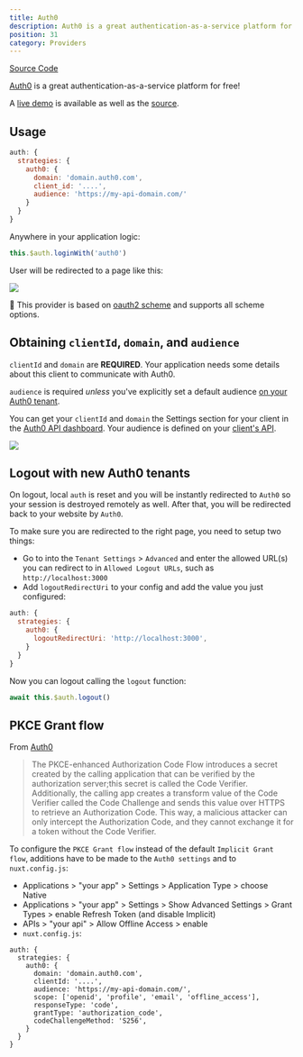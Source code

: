 ```yaml
---
title: Auth0
description: Auth0 is a great authentication-as-a-service platform for free!
position: 31
category: Providers
---
```


[Source Code](https://github.com/nuxt-community/auth-module/blob/dev/src/providers/auth0.ts)

[Auth0](https://auth0.com) is a great authentication-as-a-service platform for free!

A [live demo](https://auth0.nuxtjs.org) is available as well as the [source](https://github.com/nuxt/example-auth0).

## Usage

```js
auth: {
  strategies: {
    auth0: {
      domain: 'domain.auth0.com',
      client_id: '....',
      audience: 'https://my-api-domain.com/'
    }
  }
}
```

Anywhere in your application logic:

```js
this.$auth.loginWith('auth0')
```

User will be redirected to a page like this:

<img align="center" src="https://cdn2.auth0.com/docs/media/articles/web/hosted-login.png">

💁 This provider is based on [oauth2 scheme](../schemes/oauth2) and supports all scheme options.

## Obtaining `clientId`, `domain`, and `audience`

`clientId` and `domain` are **REQUIRED**. Your application needs some details about this client to communicate with Auth0.

`audience` is required _unless_ you've explicitly set a default audience [on your Auth0 tenant](https://manage.auth0.com/#/tenant).

You can get your `clientId` and `domain` the Settings section for your client in the [Auth0 API dashboard](https://manage.auth0.com/#/applications). Your audience is defined on your [client's API](https://manage.auth0.com/#/apis).

<img align="center" src="https://cdn2.auth0.com/docs/media/articles/dashboard/client_settings.png">

## Logout with new Auth0 tenants

On logout, local `auth` is reset and you will be instantly redirected to `Auth0` so your session is destroyed remotely as well. After that, you will be redirected back to your website by `Auth0`.

To make sure you are redirected to the right page, you need to setup two things:

- Go to into the `Tenant Settings` > `Advanced` and enter the allowed URL(s) you can redirect to in `Allowed Logout URLs`, such as `http://localhost:3000`
- Add `logoutRedirectUri` to your config and add the value you just configured:

```js
auth: {
  strategies: {
    auth0: {
      logoutRedirectUri: 'http://localhost:3000',
    }
  }
}
```

Now you can logout calling the `logout` function:

```js
await this.$auth.logout()
```

## PKCE Grant flow

From [Auth0](https://auth0.com/docs/flows/concepts/auth-code-pkce)

> The PKCE-enhanced Authorization Code Flow introduces a secret created by the calling application that can be verified by the authorization server;this secret is called the Code Verifier. Additionally, the calling app creates a transform value of the Code Verifier called the Code Challenge and sends this value over HTTPS to retrieve an Authorization Code. This way, a malicious attacker can only intercept the Authorization Code, and they cannot exchange it for a token without the Code Verifier.

To configure the `PKCE Grant flow` instead of the default `Implicit Grant flow`, additions have to be made to the `Auth0 settings` and to `nuxt.config.js`:

- Applications > "your app" > Settings > Application Type > choose Native
- Applications > "your app" > Settings > Show Advanced Settings > Grant Types > enable Refresh Token (and disable Implicit)
- APIs > "your api" > Allow Offline Access > enable
- `nuxt.config.js`:

```js{}[nuxt.config.js]
auth: {
  strategies: {
    auth0: {
      domain: 'domain.auth0.com',
      clientId: '....',
      audience: 'https://my-api-domain.com/',
      scope: ['openid', 'profile', 'email', 'offline_access'],
      responseType: 'code',
      grantType: 'authorization_code',
      codeChallengeMethod: 'S256',
    }
  }
}


```
